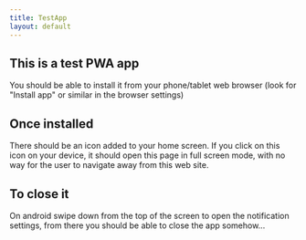 ```yaml
---
title: TestApp
layout: default
---
```


## This is a test PWA app

You should be able to install it from your phone/tablet web browser
(look for "Install app" or similar in the browser settings)

## Once installed

There should be an icon added to your home screen.
If you click on this icon on your device,
it should open this page in full screen mode,
with no way for the user to navigate away from this web site.

## To close it

On android swipe down from the top of the screen to open the notification settings,
from there you should be able to close the app somehow...
